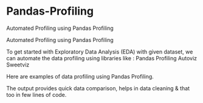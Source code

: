 # Pandas-Profiling
Automated Profiling using Pandas Profiling

Automated Profiling using Pandas Profiling

To get started with Exploratory Data Analysis (EDA) with given dataset, we can automate the data profiling using libraries like :
	Pandas Profiling
	Autoviz
	Sweetviz

Here are examples of data profiling using Pandas Profiling.

The output provides quick data comparison, helps in data cleaning & that too in few lines of code.
